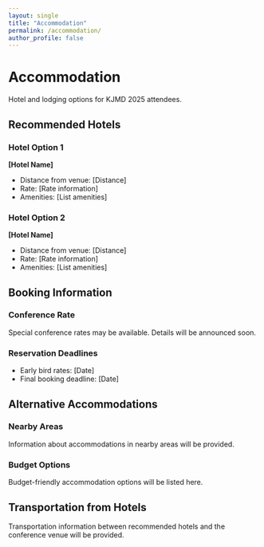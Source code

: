 ```yaml
---
layout: single
title: "Accommodation"
permalink: /accommodation/
author_profile: false
---
```


# Accommodation

Hotel and lodging options for KJMD 2025 attendees.

## Recommended Hotels

### Hotel Option 1
**[Hotel Name]**
- Distance from venue: [Distance]
- Rate: [Rate information]
- Amenities: [List amenities]

### Hotel Option 2
**[Hotel Name]**
- Distance from venue: [Distance]
- Rate: [Rate information]
- Amenities: [List amenities]

## Booking Information

### Conference Rate
Special conference rates may be available. Details will be announced soon.

### Reservation Deadlines
- Early bird rates: [Date]
- Final booking deadline: [Date]

## Alternative Accommodations

### Nearby Areas
Information about accommodations in nearby areas will be provided.

### Budget Options
Budget-friendly accommodation options will be listed here.

## Transportation from Hotels

Transportation information between recommended hotels and the conference venue will be provided.